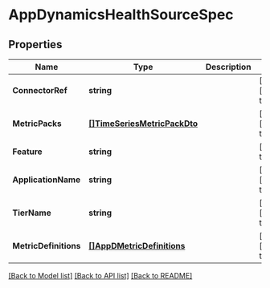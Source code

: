 # AppDynamicsHealthSourceSpec

## Properties
Name | Type | Description | Notes
------------ | ------------- | ------------- | -------------
**ConnectorRef** | **string** |  | [optional] [default to null]
**MetricPacks** | [**[]TimeSeriesMetricPackDto**](TimeSeriesMetricPackDTO.md) |  | [optional] [default to null]
**Feature** | **string** |  | [default to null]
**ApplicationName** | **string** |  | [optional] [default to null]
**TierName** | **string** |  | [optional] [default to null]
**MetricDefinitions** | [**[]AppDMetricDefinitions**](AppDMetricDefinitions.md) |  | [optional] [default to null]

[[Back to Model list]](../README.md#documentation-for-models) [[Back to API list]](../README.md#documentation-for-api-endpoints) [[Back to README]](../README.md)

